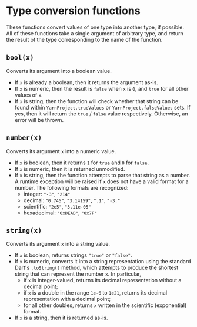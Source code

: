 # Type conversion functions

These functions convert values of one type into another type, if possible. All of these functions
take a single argument of arbitrary type, and return the result of the type corresponding to the
name of the function.


## `bool(x)`

Converts its argument into a boolean value.

- If `x` is already a boolean, then it returns the argument as-is.
- If `x` is numeric, then the result is `false` when `x` is `0`, and `true` for all other values
  of `x`.
- If `x` is string, then the function will check whether that string can be found within 
  `YarnProject.trueValues` or `YarnProject.falseValues` sets. If yes, then it will return the
  `true` / `false` value respectively. Otherwise, an error will be thrown.


## `number(x)`

Converts its argument `x` into a numeric value.

- If `x` is boolean, then it returns `1` for `true` and `0` for `false`.
- If `x` is numeric, then it is returned unmodified.
- If `x` is string, then the function attempts to parse that string as a number. A runtime
  exception will be raised if `x` does not have a valid format for a number. The following formats
  are recognized:
  - integer: `"-3"`, `"214"`
  - decimal: `"0.745"`, `"3.14159"`, `".1"`, `"-3."`
  - scientific: `"2e5"`, `"3.11e-05"`
  - hexadecimal: `"0xDEAD"`, `"0x7F"`


## `string(x)`

Converts its argument `x` into a string value.

- If `x` is boolean, returns strings `"true"` or `"false"`.
- If `x` is numeric, converts it into a string representation using the standard Dart's
  `.toString()` method, which attempts to produce the shortest string that can represent
  the number `x`. In particular,
  - if `x` is integer-valued, returns its decimal representation without a decimal point;
  - if `x` is a double in the range `1e-6` to `1e21`, returns its decimal representation
    with a decimal point;
  - for all other doubles, returns `x` written in the scientific (exponential) format.
- If `x` is a string, then it is returned as-is. 
